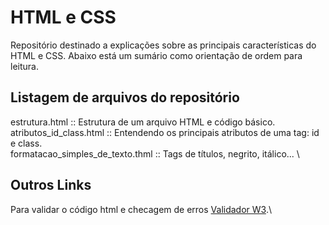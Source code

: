 # HTML e CSS

Repositório destinado a explicações sobre as principais características do HTML e CSS. 
Abaixo está um sumário como orientação de ordem para leitura.

## Listagem de arquivos do repositório
estrutura.html  ::  Estrutura de um arquivo HTML e código básico.\
atributos_id_class.html  ::  Entendendo os principais atributos de uma tag: id e class.\
formatacao_simples_de_texto.thml  ::  Tags de títulos, negrito, itálico... \

## Outros Links
Para validar o código html e checagem de erros [Validador W3](https://validator.w3.org/).\
